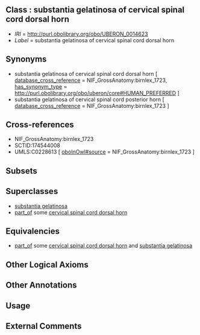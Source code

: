 
## Class : substantia gelatinosa of cervical spinal cord dorsal horn

 * *IRI* = http://purl.obolibrary.org/obo/UBERON_0014623
 * *Label* = substantia gelatinosa of cervical spinal cord dorsal horn

## Synonyms

 * substantia gelatinosa of cervical spinal cord dorsal horn [ [database_cross_reference](../../ef/oboInOwl#hasDbXref.md) = NIF_GrossAnatomy:birnlex_1723, [has_synonym_type](../../pe/oboInOwl#hasSynonymType.md) = http://purl.obolibrary.org/obo/uberon/core#HUMAN_PREFERRED ]
 * substantia gelatinosa of cervical spinal cord posterior horn [ [database_cross_reference](../../ef/oboInOwl#hasDbXref.md) = NIF_GrossAnatomy:birnlex_1723 ]

## Cross-references

 * NIF_GrossAnatomy:birnlex_1723
 * SCTID:174544008
 * UMLS:C0228613 [ [oboInOwl#source](../../ce/oboInOwl#source.md) = NIF_GrossAnatomy:birnlex_1723 ]

## Subsets


## Superclasses

 * [substantia gelatinosa](../../UBERON/81/UBERON_0002181.md)
 * [part_of](../../BFO/50/BFO_0000050.md) some [cervical spinal cord dorsal horn](../../UBERON/20/UBERON_0014620.md)

## Equivalencies

 * [part_of](../../BFO/50/BFO_0000050.md) some [cervical spinal cord dorsal horn](../../UBERON/20/UBERON_0014620.md) and [substantia gelatinosa](../../UBERON/81/UBERON_0002181.md)

## Other Logical Axioms


## Other Annotations


## Usage


## External Comments

